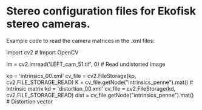 # Stereo configuration files for Ekofisk stereo cameras.

Example code to read the camera matrices in the .xml files:

  import cv2 # Import OpenCV
  
  im = cv2.imread('LEFT_cam_51.tif', 0) # Read undistorted image
  
  kp = 'intrinsics_00.xml'
  cv_file = cv2.FileStorage(kp, cv2.FILE_STORAGE_READ)
  K = cv_file.getNode("intrinsics_penne").mat() # Intrinsic matrix
  kd = 'distortion_00.xml'
  cv_file = cv2.FileStorage(kd, cv2.FILE_STORAGE_READ)
  dist = cv_file.getNode("intrinsics_penne").mat() # Distortion vector
